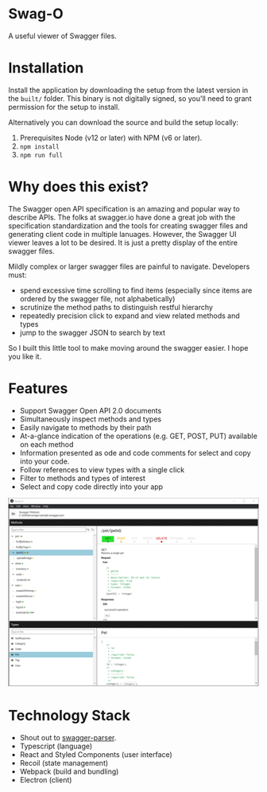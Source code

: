 # Swag-O
A useful viewer of Swagger files.

# Installation
Install the application by downloading the setup from the latest version in the ```built/``` folder. This binary is not digitally signed, so you'll need to grant permission for the setup to install. 

Alternatively you can download the source and build the setup locally:
1. Prerequisites Node (v12 or later) with NPM (v6 or later).
2. ```npm install```
3. ```npm run full```

# Why does this exist?
The Swagger open API specification is an amazing and popular way to describe APIs. The folks at swagger.io have done a great job with the specification standardization and the tools for creating swagger files and generating client code in multiple lanuages. However, the Swagger UI viewer leaves a lot to be desired. It is just a pretty display of the entire swagger files.

Mildly complex or larger swagger files are painful to navigate. Developers must:
- spend excessive time scrolling to find items (especially since items are ordered by the swagger file, not alphabetically)
- scrutinize the method paths to distinguish restful hierarchy
- repeatedly precision click to expand and view related methods and types
- jump to the swagger JSON to search by text

So I built this little tool to make moving around the swagger easier. I hope you like it.

# Features
- Support Swagger Open API 2.0 documents
- Simultaneously inspect methods and types
- Easily navigate to methods by their path
- At-a-glance indication of the operations (e.g. GET, POST, PUT) available on each method
- Information presented as ode and code comments for select and copy into your code.
- Follow references to view types with a single click
- Filter to methods and types of interest
- Select and copy code directly into your app

![Swag-O Screenshot](media/screenshot1.png)

# Technology Stack
- Shout out to [swagger-parser](https://apitools.dev/swagger-parser/).
- Typescript (language)
- React and Styled Components (user interface)
- Recoil (state management)
- Webpack (build and bundling)
- Electron (client)